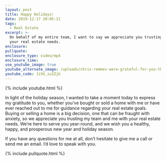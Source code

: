 ```yaml
---
layout: post
title: Happy Holidays!
date: 2019-12-17 20:05:11
tags:
  - Real Estate
excerpt: >-
  On behalf of my entire team, I want to say we appreciate you trusting us with
  your real estate needs.
enclosure:
pullquote:
enclosure_type: video/mp4
enclosure_time:
use_youtube_image: true
youtube_alternate_image: /uploads/chris-remmes-were-grateful-for-you-this-holiday-season-youtube.jpg
youtube_code: JiVG_iu3ZjU
---
```


{% include youtube.html %}

In light of the holiday season, I wanted to take a moment today to express my gratitude to you, whether you’ve bought or sold a home with me or have ever reached out to me for guidance regarding your real estate goals. Buying or selling a home is a big decision, one that can be fraught with anxiety, so we appreciate you trusting my team and me with your real estate needs. We’re here to serve you year-round, and we wish you a healthy, happy, and prosperous new year and holiday season.

If you have any questions for me at all, don’t hesitate to give me a call or send me an email. I’d love to speak with you.&nbsp;

{% include pullquote.html %}